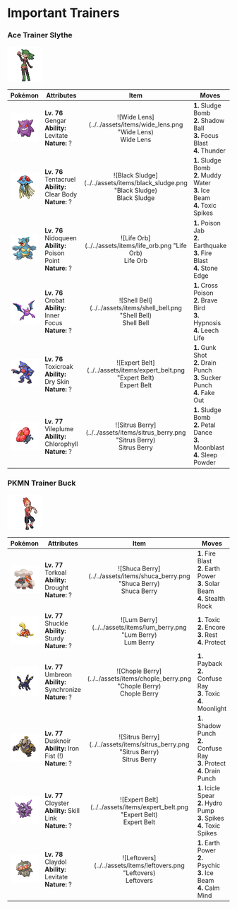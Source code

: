 # Important Trainers

### Ace Trainer Slythe

![Ace Trainer Slythe](../../assets/trainers/ace_trainer.png)

| Pokémon | Attributes | Item | Moves |
|:-------:|------------|:----:|-------|
| ![Gengar](../../assets/sprites/gengar/front.gif) | **Lv. 76** Gengar<br>**Ability:** Levitate<br>**Nature:** ? | ![Wide Lens](../../assets/items/wide_lens.png "Wide Lens)<br><span class="tooltip" title="An item to be held by a Pokémon. It is a magnifying lens that slightly boosts the accuracy of moves.">Wide Lens</span> | **1.** Sludge Bomb<br>**2.** Shadow Ball<br>**3.** Focus Blast<br>**4.** Thunder |
| ![Tentacruel](../../assets/sprites/tentacruel/front.gif) | **Lv. 76** Tentacruel<br>**Ability:** Clear Body<br>**Nature:** ? | ![Black Sludge](../../assets/items/black_sludge.png "Black Sludge)<br><span class="tooltip" title="A hold item that gradually restores the HP of Poison-type Pokémon. It inflicts damage on all other types.">Black Sludge</span> | **1.** Sludge Bomb<br>**2.** Muddy Water<br>**3.** Ice Beam<br>**4.** Toxic Spikes |
| ![Nidoqueen](../../assets/sprites/nidoqueen/front.gif) | **Lv. 76** Nidoqueen<br>**Ability:** Poison Point<br>**Nature:** ? | ![Life Orb](../../assets/items/life_orb.png "Life Orb)<br><span class="tooltip" title="An item to be held by a Pokémon. It boosts the power of moves, but at the cost of some HP on each hit.">Life Orb</span> | **1.** Poison Jab<br>**2.** Earthquake<br>**3.** Fire Blast<br>**4.** Stone Edge |
| ![Crobat](../../assets/sprites/crobat/front.gif) | **Lv. 76** Crobat<br>**Ability:** Inner Focus<br>**Nature:** ? | ![Shell Bell](../../assets/items/shell_bell.png "Shell Bell)<br><span class="tooltip" title="An item to be held by a Pokémon. The holder’s HP is restored a little every time it inflicts damage.">Shell Bell</span> | **1.** Cross Poison<br>**2.** Brave Bird<br>**3.** Hypnosis<br>**4.** Leech Life |
| ![Toxicroak](../../assets/sprites/toxicroak/front.gif) | **Lv. 76** Toxicroak<br>**Ability:** Dry Skin<br>**Nature:** ? | ![Expert Belt](../../assets/items/expert_belt.png "Expert Belt)<br><span class="tooltip" title="An item to be held by a Pokémon. It is a well-worn belt that slightly boosts the power of supereffective moves.">Expert Belt</span> | **1.** Gunk Shot<br>**2.** Drain Punch<br>**3.** Sucker Punch<br>**4.** Fake Out |
| ![Vileplume](../../assets/sprites/vileplume/front.gif) | **Lv. 77** Vileplume<br>**Ability:** Chlorophyll<br>**Nature:** ? | ![Sitrus Berry](../../assets/items/sitrus_berry.png "Sitrus Berry)<br><span class="tooltip" title="A Poffin ingredient. It may be used or held by a Pokémon to heal the user’s HP a little.">Sitrus Berry</span> | **1.** Sludge Bomb<br>**2.** Petal Dance<br>**3.** Moonblast<br>**4.** Sleep Powder |


### PKMN Trainer Buck

![PKMN Trainer Buck](../../assets/important_trainers/buck.png)

| Pokémon | Attributes | Item | Moves |
|:-------:|------------|:----:|-------|
| ![Torkoal](../../assets/sprites/torkoal/front.gif) | **Lv. 77** Torkoal<br>**Ability:** Drought<br>**Nature:** ? | ![Shuca Berry](../../assets/items/shuca_berry.png "Shuca Berry)<br><span class="tooltip" title="A Poffin ingredient. If held by a Pokémon, it weakens a foe’s supereffective Ground-type attack.">Shuca Berry</span> | **1.** Fire Blast<br>**2.** Earth Power<br>**3.** Solar Beam<br>**4.** Stealth Rock |
| ![Shuckle](../../assets/sprites/shuckle/front.gif) | **Lv. 77** Shuckle<br>**Ability:** Sturdy<br>**Nature:** ? | ![Lum Berry](../../assets/items/lum_berry.png "Lum Berry)<br><span class="tooltip" title="A Poffin ingredient. It may be used or held by a Pokémon to recover from any status problem.">Lum Berry</span> | **1.** Toxic<br>**2.** Encore<br>**3.** Rest<br>**4.** Protect |
| ![Umbreon](../../assets/sprites/umbreon/front.gif) | **Lv. 77** Umbreon<br>**Ability:** Synchronize<br>**Nature:** ? | ![Chople Berry](../../assets/items/chople_berry.png "Chople Berry)<br><span class="tooltip" title="A Poffin ingredient. If held by a Pokémon, it weakens a foe’s supereffective Fighting-type attack.">Chople Berry</span> | **1.** Payback<br>**2.** Confuse Ray<br>**3.** Toxic<br>**4.** Moonlight |
| ![Dusknoir](../../assets/sprites/dusknoir/front.gif) | **Lv. 77** Dusknoir<br>**Ability:** Iron Fist (!)<br>**Nature:** ? | ![Sitrus Berry](../../assets/items/sitrus_berry.png "Sitrus Berry)<br><span class="tooltip" title="A Poffin ingredient. It may be used or held by a Pokémon to heal the user’s HP a little.">Sitrus Berry</span> | **1.** Shadow Punch<br>**2.** Confuse Ray<br>**3.** Protect<br>**4.** Drain Punch |
| ![Cloyster](../../assets/sprites/cloyster/front.gif) | **Lv. 77** Cloyster<br>**Ability:** Skill Link<br>**Nature:** ? | ![Expert Belt](../../assets/items/expert_belt.png "Expert Belt)<br><span class="tooltip" title="An item to be held by a Pokémon. It is a well-worn belt that slightly boosts the power of supereffective moves.">Expert Belt</span> | **1.** Icicle Spear<br>**2.** Hydro Pump<br>**3.** Spikes<br>**4.** Toxic Spikes |
| ![Claydol](../../assets/sprites/claydol/front.gif) | **Lv. 78** Claydol<br>**Ability:** Levitate<br>**Nature:** ? | ![Leftovers](../../assets/items/leftovers.png "Leftovers)<br><span class="tooltip" title="An item to be held by a Pokémon. The holder’s HP is gradually restored during battle.">Leftovers</span> | **1.** Earth Power<br>**2.** Psychic<br>**3.** Ice Beam<br>**4.** Calm Mind |


